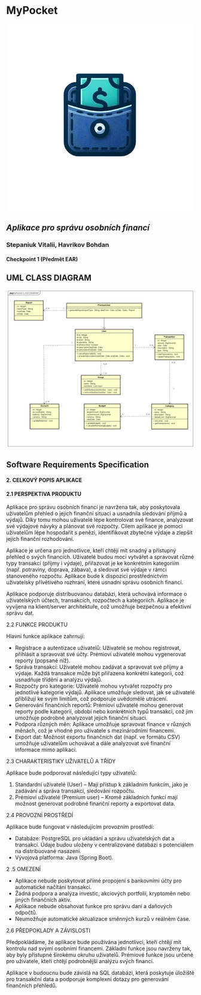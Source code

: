 # MyPocket

![logo](logo.png)

## <i> Aplikace pro správu osobních financí </i>

###  Stepaniuk Vitalii, Havrikov Bohdan

#### Checkpoint 1 (Předmět EAR)


## UML CLASS DIAGRAM

![UML](UML.png)


## Software Requirements Specification

#### 2. CELKOVÝ POPIS APLIKACE

#### 2.1 PERSPEKTIVA PRODUKTU

Aplikace pro správu osobních financí je navržena tak, aby poskytovala uživatelům přehled o jejich
finanční situaci a usnadnila sledování příjmů a výdajů. Díky tomu mohou uživatelé lépe kontrolovat
své finance, analyzovat své výdajové návyky a plánovat své rozpočty. Cílem aplikace je pomoci
uživatelům lépe hospodařit s penězi, identifikovat zbytečné výdaje a zlepšit jejich finanční
rozhodování.

Aplikace je určena pro jednotlivce, kteří chtějí mít snadný a přístupný přehled o svých financích.
Uživatelé budou moci vytvářet a spravovat různé typy transakcí (příjmy i výdaje), přiřazovat je ke
konkrétním kategoriím (např. potraviny, doprava, zábava), a sledovat své výdaje v rámci
stanoveného rozpočtu. Aplikace bude k dispozici prostřednictvím uživatelsky přívětivého rozhraní,
které usnadní správu osobních financí.

Aplikace podporuje distribuovanou databázi, která uchovává informace o uživatelských účtech,
transakcích, rozpočtech a kategoriích. Aplikace je vyvíjena na klient/server architektuře, což
umožňuje bezpečnou a efektivní správu dat.

2.2 FUNKCE PRODUKTU

Hlavní funkce aplikace zahrnují:

- Registrace a autentizace uživatelů: Uživatelé se mohou registrovat, přihlásit a spravovat své
  účty. Prémioví uživatelé mohou vygenerovat reporty (popsané níž).
- Správa transakcí: Uživatelé mohou zadávat a spravovat své příjmy a výdaje. Každá transakce
  může být přiřazena konkrétní kategorii, což usnadňuje třídění a analýzu výdajů.
- Rozpočty pro kategorie: Uživatelé mohou vytvářet rozpočty pro jednotlivé kategorie výdajů.
  Aplikace umožňuje sledovat, jak se uživatelé přibližují ke svým limitům, což podporuje
  uvědomělé utrácení.
- Generování finančních reportů: Prémioví uživatelé mohou generovat reporty podle kategorií,
  období nebo konkrétních typů transakcí, což jim umožňuje podrobně analyzovat jejich
  finanční situaci.
- Podpora různých měn: Aplikace umožňuje spravovat finance v různých měnách, což je
  vhodné pro uživatele s mezinárodními financemi.
- Export dat: Možnost exportu finančních dat (např. ve formátu CSV) umožňuje uživatelům
  uchovávat a dále analyzovat své finanční informace mimo aplikaci.

2.3 CHARAKTERISTIKY UŽIVATELŮ A TŘÍDY

Aplikace bude podporovat následující typy uživatelů:

1. Standardní uživatelé (User) – Mají přístup k základním funkcím, jako je zadávání a správa
   transakcí, sledování rozpočtu.
2. Prémioví uživatelé (Premium user) – Kromě základních funkcí mají možnost generovat
   podrobné finanční reporty a exportovat data.

2.4 PROVOZNÍ PROSTŘEDÍ


Aplikace bude fungovat v následujícím provozním prostředí:

- Databáze: PostgreSQL pro ukládání a správu uživatelských dat a transakcí. Údaje budou
  uloženy v centralizované databázi s potenciálem na distribuované nasazení.
- Vývojová platforma: Java (Spring Boot).

2 .5 OMEZENÍ

- Aplikace nebude poskytovat přímé propojení s bankovními účty pro automatické načítání
  transakcí.
- Žádná podpora a analýza investic, akciových portfolií, kryptoměn nebo jiných finančních
  aktiv.
- Aplikace nebude obsahovat funkce pro správu daní a daňových odpočtů.
- Neumožňuje automatické aktualizace směnných kurzů v reálném čase.

2.6 PŘEDPOKLADY A ZÁVISLOSTI

Předpokládáme, že aplikace bude používána jednotlivci, kteří chtějí mít kontrolu nad svými osobními
financemi. Základní funkce jsou navrženy tak, aby byly přístupné širokému okruhu uživatelů.
Prémiové funkce jsou určené pro uživatele, kteří chtějí podrobnější analýzu svých financí.

Aplikace v budoucnu bude závislá na SQL databázi, která poskytuje úložiště pro transakční data a
podporuje komplexní dotazy pro generování finančních přehledů.


